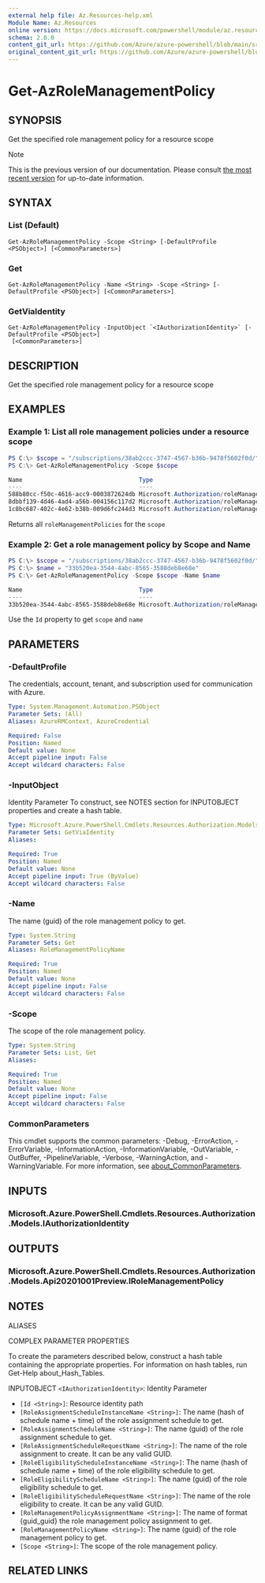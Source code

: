 ```yaml
---
external help file: Az.Resources-help.xml
Module Name: Az.Resources
online version: https://docs.microsoft.com/powershell/module/az.resources/get-azrolemanagementpolicy
schema: 2.0.0
content_git_url: https://github.com/Azure/azure-powershell/blob/main/src/Resources/Resources/help/Get-AzRoleManagementPolicy.md
original_content_git_url: https://github.com/Azure/azure-powershell/blob/main/src/Resources/Resources/help/Get-AzRoleManagementPolicy.md
---
```


# Get-AzRoleManagementPolicy

## SYNOPSIS
Get the specified role management policy for a resource scope

> [!NOTE]
>This is the previous version of our documentation. Please consult [the most recent version](/powershell/module/az.resources/get-azrolemanagementpolicy) for up-to-date information.

## SYNTAX

### List (Default)
```
Get-AzRoleManagementPolicy -Scope <String> [-DefaultProfile <PSObject>] [<CommonParameters>]
```

### Get
```
Get-AzRoleManagementPolicy -Name <String> -Scope <String> [-DefaultProfile <PSObject>] [<CommonParameters>]
```

### GetViaIdentity
```
Get-AzRoleManagementPolicy -InputObject `<IAuthorizationIdentity>` [-DefaultProfile <PSObject>]
 [<CommonParameters>]
```

## DESCRIPTION
Get the specified role management policy for a resource scope

## EXAMPLES

### Example 1: List all role management policies under a resource scope
```powershell
PS C:\> $scope = "/subscriptions/38ab2ccc-3747-4567-b36b-9478f5602f0d/"
PS C:\> Get-AzRoleManagementPolicy -Scope $scope

Name                                 Type                                           Scope
----                                 ----                                           -----
588b80cc-f50c-4616-acc9-0003872624db Microsoft.Authorization/roleManagementPolicies /subscriptions/38ab2ccc-3747-4567-b36b-9478f5602f0d
8dbbf139-4d46-4ad4-a56b-004156c117d2 Microsoft.Authorization/roleManagementPolicies /subscriptions/38ab2ccc-3747-4567-b36b-9478f5602f0d
1c8bc687-402c-4e62-b38b-009d6fc244d3 Microsoft.Authorization/roleManagementPolicies /subscriptions/38ab2ccc-3747-4567-b36b-9478f5602f0d
```

Returns all `roleManagementPolicies` for the `scope`

### Example 2: Get a role management policy by Scope and Name
```powershell
PS C:\> $scope = "/subscriptions/38ab2ccc-3747-4567-b36b-9478f5602f0d/"
PS C:\> $name = "33b520ea-3544-4abc-8565-3588deb8e68e"
PS C:\> Get-AzRoleManagementPolicy -Scope $scope -Name $name

Name                                 Type                                           Scope
----                                 ----                                           -----
33b520ea-3544-4abc-8565-3588deb8e68e Microsoft.Authorization/roleManagementPolicies /subscriptions/38ab2ccc-3747-4567-b36b-9478f5602f0d
```

Use the `Id` property to get `scope` and `name`

## PARAMETERS

### -DefaultProfile
The credentials, account, tenant, and subscription used for communication with Azure.

```yaml
Type: System.Management.Automation.PSObject
Parameter Sets: (All)
Aliases: AzureRMContext, AzureCredential

Required: False
Position: Named
Default value: None
Accept pipeline input: False
Accept wildcard characters: False
```

### -InputObject
Identity Parameter
To construct, see NOTES section for INPUTOBJECT properties and create a hash table.

```yaml
Type: Microsoft.Azure.PowerShell.Cmdlets.Resources.Authorization.Models.IAuthorizationIdentity
Parameter Sets: GetViaIdentity
Aliases:

Required: True
Position: Named
Default value: None
Accept pipeline input: True (ByValue)
Accept wildcard characters: False
```

### -Name
The name (guid) of the role management policy to get.

```yaml
Type: System.String
Parameter Sets: Get
Aliases: RoleManagementPolicyName

Required: True
Position: Named
Default value: None
Accept pipeline input: False
Accept wildcard characters: False
```

### -Scope
The scope of the role management policy.

```yaml
Type: System.String
Parameter Sets: List, Get
Aliases:

Required: True
Position: Named
Default value: None
Accept pipeline input: False
Accept wildcard characters: False
```

### CommonParameters
This cmdlet supports the common parameters: -Debug, -ErrorAction, -ErrorVariable, -InformationAction, -InformationVariable, -OutVariable, -OutBuffer, -PipelineVariable, -Verbose, -WarningAction, and -WarningVariable. For more information, see [about_CommonParameters](http://go.microsoft.com/fwlink/?LinkID=113216).

## INPUTS

### Microsoft.Azure.PowerShell.Cmdlets.Resources.Authorization.Models.IAuthorizationIdentity

## OUTPUTS

### Microsoft.Azure.PowerShell.Cmdlets.Resources.Authorization.Models.Api20201001Preview.IRoleManagementPolicy

## NOTES

ALIASES

COMPLEX PARAMETER PROPERTIES

To create the parameters described below, construct a hash table containing the appropriate properties. For information on hash tables, run Get-Help about_Hash_Tables.


INPUTOBJECT `<IAuthorizationIdentity>`: Identity Parameter
  - `[Id <String>]`: Resource identity path
  - `[RoleAssignmentScheduleInstanceName <String>]`: The name (hash of schedule name + time) of the role assignment schedule to get.
  - `[RoleAssignmentScheduleName <String>]`: The name (guid) of the role assignment schedule to get.
  - `[RoleAssignmentScheduleRequestName <String>]`: The name of the role assignment to create. It can be any valid GUID.
  - `[RoleEligibilityScheduleInstanceName <String>]`: The name (hash of schedule name + time) of the role eligibility schedule to get.
  - `[RoleEligibilityScheduleName <String>]`: The name (guid) of the role eligibility schedule to get.
  - `[RoleEligibilityScheduleRequestName <String>]`: The name of the role eligibility to create. It can be any valid GUID.
  - `[RoleManagementPolicyAssignmentName <String>]`: The name of format {guid_guid} the role management policy assignment to get.
  - `[RoleManagementPolicyName <String>]`: The name (guid) of the role management policy to get.
  - `[Scope <String>]`: The scope of the role management policy.

## RELATED LINKS
